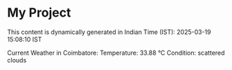 # My Project

This content is dynamically generated in Indian Time (IST): 2025-03-19 15:08:10 IST


Current Weather in Coimbatore:
Temperature: 33.88 °C
Condition: scattered clouds
